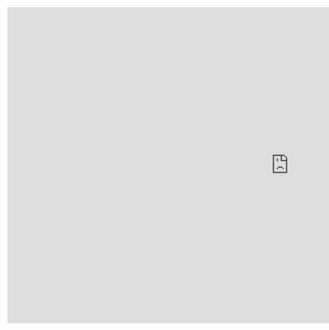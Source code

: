 
<div align="center">
  <iframe src="https://vdsilveira.github.io/vdsilveira/" width="1280px" height="720" frameborder="0" scrolling="no"></iframe>
</div>
